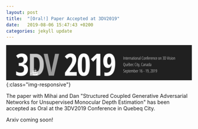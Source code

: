 ```yaml
---
layout: post
title:  "[Oral!] Paper Accepted at 3DV2019"
date:   2019-08-06 15:47:43 +0200
categories: jekyll update
---
```


![3dv19logo](/assets/3dv19.png){:class="img-responsive"}

The paper with Mihai and Dan "Structured Coupled Generative Adversarial Networks for Unsupervised Monocular Depth Estimation" has been accepted as Oral at the 3DV2019 Conference in Quebeq City.

Arxiv coming soon!
